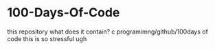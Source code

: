 # 100-Days-Of-Code

this repository what does it contain?
c programimng/github/100days of code
this is so stressful
ugh
